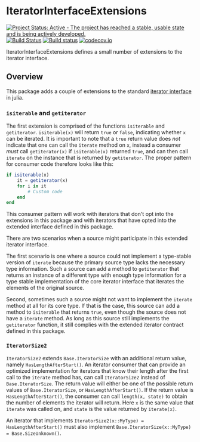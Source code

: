 # IteratorInterfaceExtensions

[![Project Status: Active - The project has reached a stable, usable state and is being actively developed.](http://www.repostatus.org/badges/latest/active.svg)](http://www.repostatus.org/#active)
[![Build Status](https://travis-ci.org/queryverse/IteratorInterfaceExtensions.jl.svg?branch=master)](https://travis-ci.org/queryverse/IteratorInterfaceExtensions.jl)
[![Build status](https://ci.appveyor.com/api/projects/status/4rq8seb3j1wd7wpp/branch/master?svg=true)](https://ci.appveyor.com/project/queryverse/iteratorinterfaceextensions-jl/branch/master)
[![codecov.io](http://codecov.io/github/queryverse/IteratorInterfaceExtensions.jl/coverage.svg?branch=master)](http://codecov.io/github/queryverse/IteratorInterfaceExtensions.jl?branch=master)

IteratorInterfaceExtensions defines a small number of extensions to the iterator interface.

## Overview

This package adds a couple of extensions to the standard [iterator interface](https://docs.julialang.org/en/latest/manual/interfaces/#man-interface-iteration-1) in julia.

### ``isiterable`` and ``getiterator``

The first extension is comprised of the functions ``isiterable`` and ``getiterator``. ``isiterable(x)`` will return ``true`` or ``false``, indicating whether ``x`` can be iterated. It is important to note that a ``true`` return value does *not* indicate that one can call the ``iterate`` method on ``x``, instead a consumer *must* call ``getiterator(x)`` if ``isiterable(x)`` returned ``true``, and can then call ``iterate`` on the instance that is returned by ``getiterator``. The proper pattern for consumer code therefore looks like this:

````julia
if isiterable(x)
    it = getiterator(x)
    for i in it
        # Custom code
    end
end
````
This consumer pattern will work with iterators that don't opt into the extensions in this package and with iterators that have opted into the extended interface defined in this package.

There are two scenarios when a source might participate in this extended iterator interface.

The first scenario is one where a source could not implement a type-stable version of ``iterate`` because the primary source type lacks the necessary type information. Such a source can add a method to ``getiterator`` that returns an instance of a different type with enough type information for a type stable implementation of the core iterator interface that iterates the elements of the original source.

Second, sometimes such a source might not want to implement the ``iterate`` method at all for its core type. If that is the case, this source can add a method to ``isiterable`` that returns ``true``, even though the source does not have a ``iterate`` method. As long as this source still implements the ``getiterator`` function, it still complies with the extended iterator contract defined in this package.

### ``IteratorSize2``

``IteratorSize2`` extends ``Base.IteratorSize`` with an additional return value, namely ``HasLengthAfterStart()``. An iterator consumer that can provide an optimized implementation for iterators that know their length after the first call to the ``iterate`` method has, can call ``IteratorSize2`` instead of ``Base.IteratorSize``. The return value will either be one of the possible return values of ``Base.IteratorSize``, or ``HasLengthAfterStart()``. If the return value is ``HasLengthAfterStart()``, the consumer can call ``length(x, state)`` to obtain the number of elements the iterator will return. Here ``x`` is the same value that ``iterate`` was called on, and ``state`` is the value returned by
``iterate(x)``.

An iterator that implements ``IteratorSize2(x::MyType) = HasLengthAfterStart()`` must also implement ``Base.IteratorSize(x::MyType) = Base.SizeUnknown()``.
